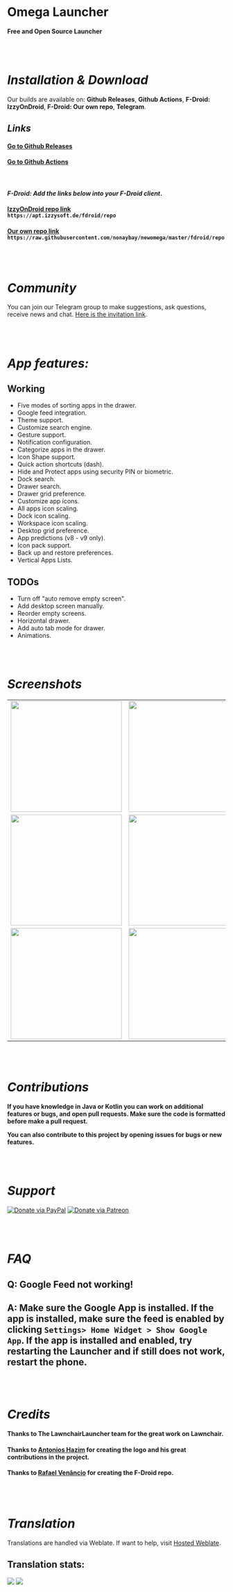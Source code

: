 <h1>Omega Launcher</h1>
<p><strong>Free and Open Source Launcher</strong></p>

<br />
<br />

<h1><i>Installation & Download</i></h1>
<p>Our builds are available on: <strong>Github Releases</strong>, <strong>Github Actions</strong>, <strong>F-Droid: IzzyOnDroid</strong>, <strong>F-Droid: Our own repo</strong>, <strong>Telegram</strong>.</p>
<h2><i>Links</i></h2>
<h4><a href="#">Go to Github Releases</a></h4>
<h4><a href="#">Go to Github Actions</a></h4>
<br />
<h4><i><strong>F-Droid</strong>: Add the links below into your F-Droid client</i>.</h4>
<h4><a href="https://apt.izzysoft.de/fdroid/repo?fingerprint=3BF0D6ABFEAE2F401707B6D966BE743BF0EEE49C2561B9BA39073711F628937A">IzzyOnDroid repo link</a><br /><code>https://apt.izzysoft.de/fdroid/repo</code></h4>
<h4><a href="https://raw.githubusercontent.com/nonaybay/newomega/master/fdroid/repo">Our own repo link</a><br /><code>https://raw.githubusercontent.com/nonaybay/newomega/master/fdroid/repo</code></h4>

<br />
<br />
<h1><i>Community</i></h1>
<p>You can join our Telegram group to make suggestions, ask questions, receive news and chat. <a href="https://t.me/omegalauncher_group">Here is the invitation link</a>.</p>

<br />
<br />

<h1><i>App features:</i></h1>
<h2><strong>Working</strong></h2>
<ul>
   <li>Five modes of sorting apps in the drawer.</li>
   <li>Google feed integration.</li>
   <li>Theme support.</li>
   <li>Customize search engine.</li>
   <li>Gesture support.</li>
   <li>Notification configuration.</li>
   <li>Categorize apps in the drawer.</li>
   <li>Icon Shape support.</li>
   <li>Quick action shortcuts (dash).</li>
   <li>Hide and Protect apps using security PIN or biometric.</li>
   <li>Dock search.</li>
   <li>Drawer search.</li>
   <li>Drawer grid preference.</li>
   <li>Customize app icons.</li>
   <li>All apps icon scaling.</li>
   <li>Dock icon scaling.</li>
   <li>Workspace icon scaling.</li>
   <li>Desktop grid preference.</li>
   <li>App predictions (v8 - v9 only).</li>
   <li>Icon pack support.</li>
   <li>Back up and restore preferences.</li>
   <li>Vertical Apps Lists.</li>
</ul>
<h2><strong>TODOs</strong></h2>
<ul>
   <li>Turn off "auto remove empty screen".</li>
   <li>Add desktop screen manually.</li>
   <li>Reorder empty screens.</li>
   <li>Horizontal drawer.</li>
   <li>Add auto tab mode for drawer.</li>
   <li>Animations.</li>
</ul>

<br />
<br />

<h1><i>Screenshots</i></h1>
<table>
    <tr>
        <td><img src="https://raw.githubusercontent.com/otakuhqz/Omega/omega-11/snapshots/omega1.jpg" alt="" width="256"></td>
        <td><img src="https://raw.githubusercontent.com/otakuhqz/Omega/master/snapshots/omega2.jpg" alt="" width="256"></td>
        <td><img src="https://raw.githubusercontent.com/otakuhqz/Omega/omega-11/snapshots/omega3.jpg" alt="" width="256"></td>
    </tr>
    <tr>
        <td><img src="https://raw.githubusercontent.com/otakuhqz/Omega/master/snapshots/omega4.jpg" alt="" width="256"></td>
        <td><img src="https://raw.githubusercontent.com/otakuhqz/Omega/omega-11/snapshots/omega5.jpg" alt="" width="256"></td>
        <td><img src="https://raw.githubusercontent.com/otakuhqz/Omega/master/snapshots/omega6.jpg" alt="" width="256"></td>
    </tr>
    <tr>
        <td><img src="https://raw.githubusercontent.com/otakuhqz/Omega/master/snapshots/omega7.jpg" alt="" width="256"></td>
        <td><img src="https://raw.githubusercontent.com/otakuhqz/Omega/master/snapshots/omega8.jpg" alt="" width="256"></td>
    </tr>
</table>

<br />
<br />

<h1><i>Contributions</i></h1>
<p><strong>If you have knowledge in Java or Kotlin you can work on additional features or bugs, and open pull requests. Make sure the code is formatted before make a pull request.</strong></p>
<p><strong>You can also contribute to this project by opening issues for bugs or new features.</strong></p>

<br />
<br />

<h1><i>Support</i></h1>

<a href="https://www.paypal.com/paypalme/saulhenriquez"><img src="https://img.shields.io/badge/Paypal-Donate-blue?style=for-the-badge&logo=paypal" alt="Donate via PayPal"/></a>
<a href="https://www.patreon.com/omegalauncher"><img src="https://img.shields.io/badge/Patreon-Donate-blue?style=for-the-badge&logo=patreon" alt="Donate via Patreon"/></a>

<br />
<br />

<h1><i>FAQ</i></h1>
<h2><strong>Q: Google Feed not working!</strong></h2>
<h2><strong>A:</strong> Make sure the Google App is installed. If the app is installed, make sure the feed is enabled by clicking <code>Settings> Home Widget > Show Google App</code>. If the app is installed and enabled, try restarting the Launcher and if still does not work, restart the phone.</h2>

<br />
<br />

<h1><i>Credits</i></h1>
<h4>Thanks to The LawnchairLauncher team for the great work on Lawnchair.</h4>
<h4>Thanks to <a href="https://github.com/machiav3lli">Antonios Hazim</a> for creating the logo and his great contributions in the project.</h4>
<h4>Thanks to <a href="https://github.com/nonaybay">Rafael Venâncio</a> for creating the F-Droid repo.</h4>

<br />
<br />

<h1><i>Translation</i></h1>
<p>Translations are handled via Weblate. If want to help, visit <a href="https://hosted.weblate.org/projects/omegalauncher">Hosted Weblate</a>.</p>

<h2><strong>Translation stats:</strong></h2>
<img src="https://hosted.weblate.org/widgets/omegalauncher/-/287x66-white.png" />
<img src="https://hosted.weblate.org/widgets/omegalauncher/-/multi-red.svg" />